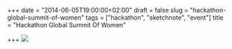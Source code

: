 +++
date = "2014-06-05T19:00:00+02:00"
draft = false
slug = "hackathon-global-summit-of-women"
tags = ["hackathon", "sketchnote", "event"]
title = "Hackathon Global Summit Of Women"

+++
![](images/2014/Jul/hackgsw_notes_vjeantet.png)